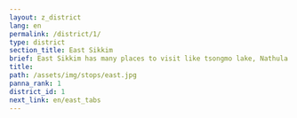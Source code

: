 ```yaml
---
layout: z_district
lang: en
permalink: /district/1/
type: district
section_title: East Sikkim
brief: East Sikkim has many places to visit like tsongmo lake, Nathula border, Zuluk etc..
title:
path: /assets/img/stops/east.jpg
panna_rank: 1
district_id: 1
next_link: en/east_tabs
---
```


